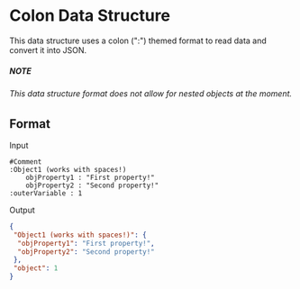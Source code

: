 # Colon Data Structure
This data structure uses a colon (":") themed format to read data and convert it into JSON.

##### NOTE
###### This data structure format does not allow for nested objects at the moment.
## Format
Input
```
#Comment
:Object1 (works with spaces!)
	objProperty1 : "First property!"
	objProperty2 : "Second property!"
:outerVariable : 1
```
Output
```JSON
{
 "Object1 (works with spaces!)": {
  "objProperty1": "First property!",
  "objProperty2": "Second property!"
 },
 "object": 1
}
```
